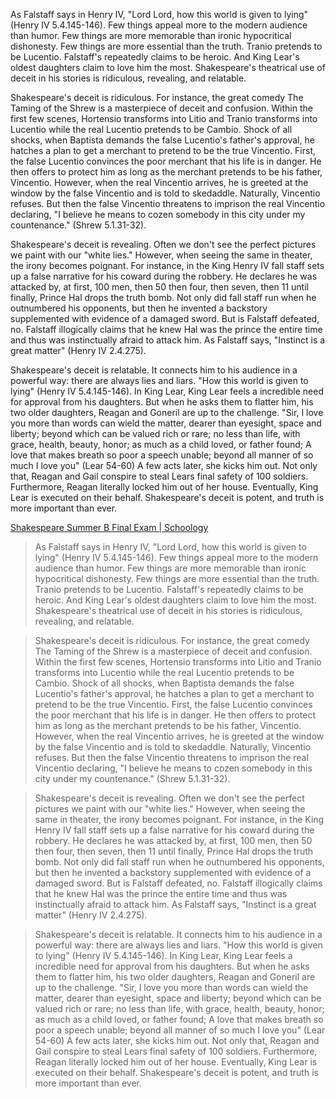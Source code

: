 As Falstaff says in Henry IV, "Lord Lord, how this world is given to lying" (Henry IV 5.4.145-146). Few things appeal more to the modern audience than humor. Few things are more memorable than ironic hypocritical dishonesty. Few things are more essential than the truth. Tranio pretends to be Lucentio. Falstaff's repeatedly claims to be heroic. And King Lear's oldest daughters claim to love him the most. Shakespeare's theatrical use of deceit in his stories is ridiculous, revealing, and relatable. 

Shakespeare's deceit is ridiculous. For instance, the great comedy The Taming of the Shrew is a masterpiece of deceit and confusion. Within the first few scenes, Hortensio transforms into Litio and Tranio transforms into Lucentio while the real Lucentio pretends to be Cambio. Shock of all shocks, when Baptista demands the false Lucentio's father's approval, he hatches a plan to get a merchant to pretend to be the true Vincentio. First, the false Lucentio convinces the poor merchant that his life is in danger. He then offers to protect him as long as the merchant pretends to be his father, Vincentio. However, when the real Vincentio arrives, he is greeted at the window by the false Vincentio and is told to skedaddle. Naturally, Vincentio refuses. But then the false Vincentio threatens to imprison the real Vincentio declaring, "I believe he means to cozen somebody in this city under my countenance." (Shrew 5.1.31-32).

Shakespeare's deceit is revealing. Often we don't see the perfect pictures we paint with our "white lies." However, when seeing the same in theater, the irony becomes poignant. For instance, in the King Henry IV fall staff sets up a false narrative for his coward during the robbery. He declares he was attacked by, at first, 100 men, then 50 then four, then seven, then 11 until finally, Prince Hal drops the truth bomb. Not only did fall staff run when he outnumbered his opponents, but then he invented a backstory supplemented with evidence of a damaged sword. But is Falstaff defeated, no. Falstaff illogically claims that he knew Hal was the prince the entire time and thus was instinctually afraid to attack him. As Falstaff says, "Instinct is a great matter" (Henry IV 2.4.275).

Shakespeare's deceit is relatable. It connects him to his audience in a powerful way: there are always lies and liars. "How this world is given to lying" (Henry IV 5.4.145-146). In King Lear, King Lear feels a incredible need for approval from his daughters. But when he asks them to flatter him, his two older daughters, Reagan and Goneril are up to the challenge. "Sir, I love you more than words can wield the matter, dearer than eyesight, space and liberty; beyond which can be valued rich or rare; no less than life, with grace, health, beauty, honor; as much as a child loved, or father found; A love that makes breath so poor a speech unable; beyond all manner of so much I love you" (Lear 54-60) A few acts later, she kicks him out. Not only that, Reagan and Gail conspire to steal Lears final safety of 100 soldiers. Furthermore, Reagan literally locked him out of her house. Eventually, King Lear is executed on their behalf. Shakespeare's deceit is potent, and truth is more important than ever.

[Shakespeare Summer B Final Exam | Schoology](https://scholars.veritaspress.com/course/7261370983/assessments/7283821391)

> As Falstaff says in Henry IV, "Lord Lord, how this world is given to lying" (Henry IV 5.4.145-146). Few things appeal more to the modern audience than humor. Few things are more memorable than ironic hypocritical dishonesty. Few things are more essential than the truth. Tranio pretends to be Lucentio. Falstaff's repeatedly claims to be heroic. And King Lear's oldest daughters claim to love him the most. Shakespeare's theatrical use of deceit in his stories is ridiculous, revealing, and relatable. 

> Shakespeare's deceit is ridiculous. For instance, the great comedy The Taming of the Shrew is a masterpiece of deceit and confusion. Within the first few scenes, Hortensio transforms into Litio and Tranio transforms into Lucentio while the real Lucentio pretends to be Cambio. Shock of all shocks, when Baptista demands the false Lucentio's father's approval, he hatches a plan to get a merchant to pretend to be the true Vincentio. First, the false Lucentio convinces the poor merchant that his life is in danger. He then offers to protect him as long as the merchant pretends to be his father, Vincentio. However, when the real Vincentio arrives, he is greeted at the window by the false Vincentio and is told to skedaddle. Naturally, Vincentio refuses. But then the false Vincentio threatens to imprison the real Vincentio declaring, "I believe he means to cozen somebody in this city under my countenance." (Shrew 5.1.31-32).

> Shakespeare's deceit is revealing. Often we don't see the perfect pictures we paint with our "white lies." However, when seeing the same in theater, the irony becomes poignant. For instance, in the King Henry IV fall staff sets up a false narrative for his coward during the robbery. He declares he was attacked by, at first, 100 men, then 50 then four, then seven, then 11 until finally, Prince Hal drops the truth bomb. Not only did fall staff run when he outnumbered his opponents, but then he invented a backstory supplemented with evidence of a damaged sword. But is Falstaff defeated, no. Falstaff illogically claims that he knew Hal was the prince the entire time and thus was instinctually afraid to attack him. As Falstaff says, "Instinct is a great matter" (Henry IV 2.4.275).

> Shakespeare's deceit is relatable. It connects him to his audience in a powerful way: there are always lies and liars. "How this world is given to lying" (Henry IV 5.4.145-146). In King Lear, King Lear feels a incredible need for approval from his daughters. But when he asks them to flatter him, his two older daughters, Reagan and Goneril are up to the challenge. "Sir, I love you more than words can wield the matter, dearer than eyesight, space and liberty; beyond which can be valued rich or rare; no less than life, with grace, health, beauty, honor; as much as a child loved, or father found; A love that makes breath so poor a speech unable; beyond all manner of so much I love you" (Lear 54-60) A few acts later, she kicks him out. Not only that, Reagan and Gail conspire to steal Lears final safety of 100 soldiers. Furthermore, Reagan literally locked him out of her house. Eventually, King Lear is executed on their behalf. Shakespeare's deceit is potent, and truth is more important than ever.